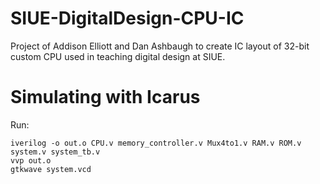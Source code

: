 # SIUE-DigitalDesign-CPU-IC
Project of Addison Elliott and Dan Ashbaugh to create IC layout of 32-bit custom CPU used in teaching digital design at SIUE.

# Simulating with Icarus
Run:
```
iverilog -o out.o CPU.v memory_controller.v Mux4to1.v RAM.v ROM.v system.v system_tb.v
vvp out.o
gtkwave system.vcd
```